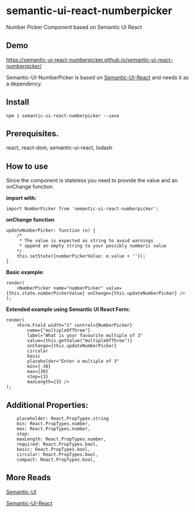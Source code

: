 # semantic-ui-react-numberpicker
Number Picker Component based on Semantic UI React

## Demo
https://semantic-ui-react-numberpicker.github.io/semantic-ui-react-numberpicker/

Semantic-UI-NumberPicker is based on <a href="http://react.semantic-ui.com/">Semantic-UI-React</a> and needs it as a dependency.

## Install
    npm i semantic-ui-react-numberpicker --save
    
## Prerequisites.
react, react-dom, semantic-ui-react, lodash

## How to use
Since the component is stateless you need to provide the value and an onChange function.

**import with:**

    import NumberPicker from 'semantic-ui-react-numberpicker';

**onChange function**

    updateNumberPicker: function (e) {
        /*
         * The value is expected as string to avoid warnings 
         * append an empty string to your possibly numberic value
        */
        this.setState({numberPickerValue: e.value + ''});
    }
    
**Basic example:**

    render(
        <NumberPicker name="numberPicker" value={this.state.numberPickerValue} onChange={this.updateNumberPicker} />
    );
    
**Extended example using Semantic UI React Form:**

    render(
        <Form.Field width="1" control={NumberPicker} 
            name={"multipleOfThree"}
            label="What is your favourite multiple of 3" 
            value={this.getValue("multipleOfThree")} 
            onChange={this.updateNumberPicker}
            circular 
            basic
            placeholder="Enter a multiple of 3" 
            min={-30}
            max={30}
            step={3}
            maxLength={3} />
    );

## Additional Properties:
       
        placeholder: React.PropTypes.string
        min: React.PropTypes.number,
        max: React.PropTypes.number,
        step:
        maxLength: React.PropTypes.number,
        required: React.PropTypes.bool,
        basic: React.PropTypes.bool,
        circular: React.PropTypes.bool,
        compact: React.PropTypes.bool,
        
## More Reads
<a href="http://semantic-ui.com/">Semantic-UI</a>

<a href="http://react.semantic-ui.com/">Semantic-UI-React</a>
